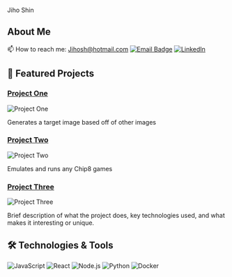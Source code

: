 Jiho Shin

## About Me

📫 How to reach me: 
Jihosh@hotmail.com
[![Email Badge](https://img.shields.io/badge/Gmail-Contact_Me-green?style=flat-square&logo=gmail&logoColor=FFFFFF&labelColor=3A3B3C&color=62F1CD)](mailto:Jihosh@hotmail.com)
[![LinkedIn](https://img.shields.io/badge/-LinkedIn-blue?style=flat-square&logo=LinkedIn)](https://www.linkedin.com/in/yourprofile)

## 🌟 Featured Projects

### [Project One](https://github.com/wlgh2626/PhotoMosaic)
![Project One](https://github-readme-stats.vercel.app/api/pin/?username=yourusername&repo=project-one&theme=dark)

Generates a target image based off of other images

### [Project Two](https://github.com/kyirong6/chip8_project)
![Project Two](https://github-readme-stats.vercel.app/api/pin/?username=yourusername&repo=project-two&theme=dark)

Emulates and runs any Chip8 games

### [Project Three](https://github.com/wlgh2626/game-engine)
![Project Three](https://github-readme-stats.vercel.app/api/pin/?username=yourusername&repo=project-three&theme=dark)

Brief description of what the project does, key technologies used, and what makes it interesting or unique.

## 🛠️ Technologies & Tools

![JavaScript](https://img.shields.io/badge/-JavaScript-black?style=flat-square&logo=javascript)
![React](https://img.shields.io/badge/-React-black?style=flat-square&logo=react)
![Node.js](https://img.shields.io/badge/-Node.js-black?style=flat-square&logo=node.js)
![Python](https://img.shields.io/badge/-Python-black?style=flat-square&logo=python)
![Docker](https://img.shields.io/badge/-Docker-black?style=flat-square&logo=docker)

